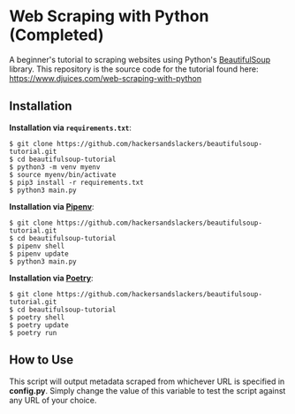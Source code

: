 # Web Scraping with Python (Completed)

A beginner's tutorial to scraping websites using Python's [BeautifulSoup](https://www.crummy.com/software/BeautifulSoup/bs4/doc/) library. This repository is the source code for the tutorial found here: 
https://www.djuices.com/web-scraping-with-python

## Installation

**Installation via `requirements.txt`**:

```shell
$ git clone https://github.com/hackersandslackers/beautifulsoup-tutorial.git
$ cd beautifulsoup-tutorial
$ python3 -m venv myenv
$ source myenv/bin/activate
$ pip3 install -r requirements.txt
$ python3 main.py
```

**Installation via [Pipenv](https://pipenv-fork.readthedocs.io/en/latest/)**:

```shell
$ git clone https://github.com/hackersandslackers/beautifulsoup-tutorial.git
$ cd beautifulsoup-tutorial
$ pipenv shell
$ pipenv update
$ python3 main.py
```

**Installation via [Poetry](https://python-poetry.org/)**:

```shell
$ git clone https://github.com/hackersandslackers/beautifulsoup-tutorial.git
$ cd beautifulsoup-tutorial
$ poetry shell
$ poetry update
$ poetry run
```

## How to Use

This script will output metadata scraped from whichever URL is specified in **config.py**. Simply change the value of this variable to test the script against any URL of your choice.
